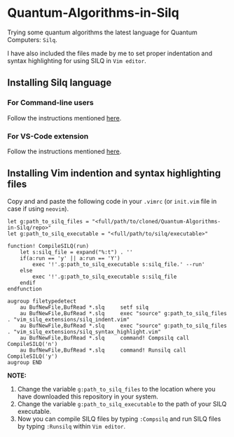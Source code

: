 # Quantum-Algorithms-in-Silq
Trying some quantum algorithms the latest language for Quantum Computers: `Silq`.

I have also included the files made by me to set proper indentation and syntax highlighting for using SILQ in `Vim editor`.

## Installing Silq language
### For Command-line users
Follow the instructions mentioned [here](https://github.com/AbeerVaishnav13/silq).

### For VS-Code extension
Follow the instructions mentioned [here](https://silq.ethz.ch/install).

## Installing Vim indention and syntax highlighting files
Copy and and paste the following code in your `.vimrc` (or `init.vim` file in case if using `neovim`).

```
let g:path_to_silq_files = "<full/path/to/cloned/Quantum-Algorithms-in-Silq/repo>"
let g:path_to_silq_executable = "<full/path/to/silq/executable>"

function! CompileSILQ(run)
	let s:silq_file = expand("%:t") . ''
	if(a:run == 'y' || a:run == 'Y')
		exec '!'.g:path_to_silq_executable s:silq_file.' --run'
	else
		exec '!'.g:path_to_silq_executable s:silq_file
	endif
endfunction

augroup filetypedetect
	au BufNewFile,BufRead *.slq		setf silq
	au BufNewFile,BufRead *.slq		exec "source" g:path_to_silq_files . "vim_silq_extensions/silq_indent.vim"
	au BufNewFile,BufRead *.slq		exec "source" g:path_to_silq_files . "vim_silq_extensions/silq_syntax_highlight.vim"
	au BufNewFile,BufRead *.slq		command! Compsilq call CompileSILQ('n')
	au BufNewFile,BufRead *.slq		command! Runsilq call CompileSILQ('y')
augroup END
```

**NOTE:**

1. Change the variable `g:path_to_silq_files` to the location where you have downloaded this repository in your system.
2. Change the variable `g:path_to_silq_executable` to the path of your SILQ executable.
3. Now you can compile SILQ files by typing `:Compsilq` and run SILQ files by typing `:Runsilq` within `Vim editor`.
